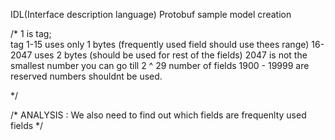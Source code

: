 IDL(Interface description language) Protobuf sample model creation

/*
1 is tag;  
 tag 1-15 uses only 1 bytes  (frequently used field should use thees range)
 16-2047 uses 2 bytes   (should be used for rest of the fields)
 2047 is not the smallest number you can go till 2 ^ 29 number of fields
 1900 - 19999 are reserved numbers shouldnt be used.
 
*/

/*
ANALYSIS : 
We also need to find out which fields are frequenlty used fields
*/
